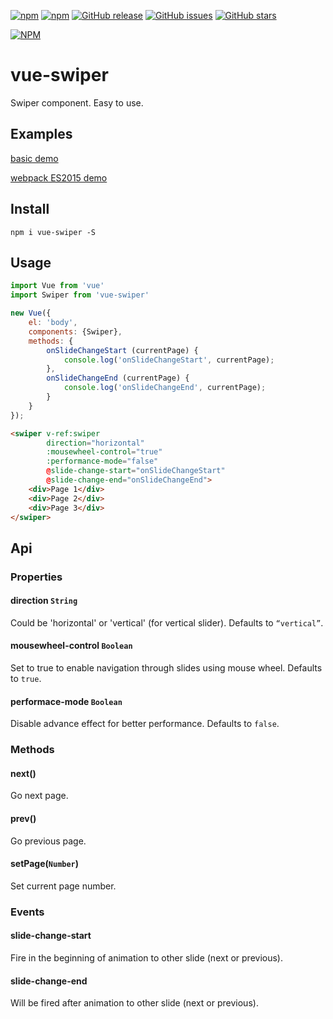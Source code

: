 [![npm](https://img.shields.io/npm/l/vue-swiper.svg?maxAge=2592000)](https://raw.githubusercontent.com/weilao/vue-swiper/master/LICENSE)
[![npm](https://img.shields.io/npm/v/vue-swiper.svg?maxAge=2592000)](https://www.npmjs.com/package/vue-swiper)
[![GitHub release](https://img.shields.io/github/release/weilao/vue-swiper.svg?maxAge=2592000)](https://github.com/weilao/vue-swiper/releases)
[![GitHub issues](https://img.shields.io/github/issues/weilao/vue-swiper.svg?maxAge=2592000)](https://github.com/weilao/vue-swiper/issues)
[![GitHub stars](https://img.shields.io/github/stars/weilao/vue-swiper.svg?style=social&label=Star&maxAge=2592000)](https://github.com/weilao/vue-swiper) 

[![NPM](https://nodei.co/npm/vue-swiper.png?downloads=true&downloadRank=true)](https://nodei.co/npm/vue-swiper/)

# vue-swiper
Swiper component. Easy to use.

## Examples
[basic demo](http://weilao.github.io/vue-swiper/demo)

[webpack ES2015 demo](http://www.webpackbin.com/4kbKGs97b)

## Install
```
npm i vue-swiper -S
```

## Usage

```js
import Vue from 'vue'
import Swiper from 'vue-swiper'

new Vue({
    el: 'body',
    components: {Swiper},
    methods: {
        onSlideChangeStart (currentPage) {
            console.log('onSlideChangeStart', currentPage);
        },
        onSlideChangeEnd (currentPage) {
            console.log('onSlideChangeEnd', currentPage);
        }
    }
});
```

```html
<swiper v-ref:swiper
        direction="horizontal"
        :mousewheel-control="true"
        :performance-mode="false"
        @slide-change-start="onSlideChangeStart"
        @slide-change-end="onSlideChangeEnd">
    <div>Page 1</div>
    <div>Page 2</div>
    <div>Page 3</div>
</swiper>
```

## Api
### Properties

#### direction `String`	
Could be 'horizontal' or 'vertical' (for vertical slider). Defaults to `“vertical”`.

#### mousewheel-control `Boolean`	
Set to true to enable navigation through slides using mouse wheel. Defaults to `true`.

#### performace-mode `Boolean`
Disable advance effect for better performance. Defaults to `false`.

### Methods
#### next()
Go next page.

#### prev()
Go previous page.

#### setPage(`Number`)
Set current page number.

### Events
#### slide-change-start
Fire in the beginning of animation to other slide (next or previous).
 
#### slide-change-end
Will be fired after animation to other slide (next or previous).
